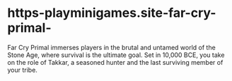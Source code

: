 # https-playminigames.site-far-cry-primal-
Far Cry Primal  immerses players in the brutal and untamed world of the Stone Age, where survival is the ultimate goal. Set in 10,000 BCE, you take on the role of Takkar, a seasoned hunter and the last surviving member of your tribe.
